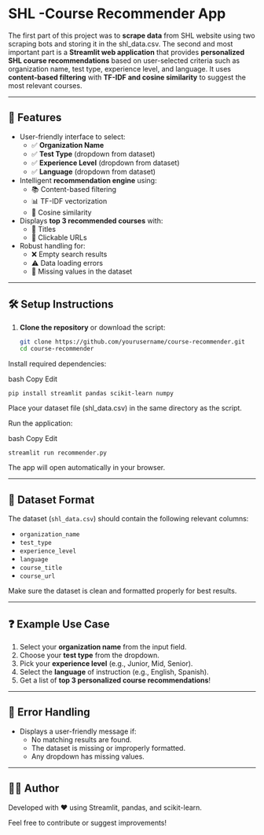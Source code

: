 # SHL -Course Recommender App


The first part of this project was to **scrape data** from SHL website using two scraping bots and storing it in the shl_data.csv. The second and most important part is a **Streamlit web application** that provides **personalized SHL course recommendations** based on user-selected criteria such as organization name, test type, experience level, and language. It uses **content-based filtering** with **TF-IDF and cosine similarity** to suggest the most relevant courses.


---

## 🚀 Features

- User-friendly interface to select:
  - ✅ **Organization Name**
  - ✅ **Test Type** (dropdown from dataset)
  - ✅ **Experience Level** (dropdown from dataset)
  - ✅ **Language** (dropdown from dataset)
- Intelligent **recommendation engine** using:
  - 📚 Content-based filtering
  - 📊 TF-IDF vectorization
  - 📏 Cosine similarity
- Displays **top 3 recommended courses** with:
  - 📌 Titles
  - 🔗 Clickable URLs
- Robust handling for:
  - ❌ Empty search results
  - ⚠️ Data loading errors
  - 🧩 Missing values in the dataset

---

## 🛠 Setup Instructions

1. **Clone the repository** or download the script:

   ```bash
   git clone https://github.com/yourusername/course-recommender.git
   cd course-recommender
   ```
Install required dependencies:

bash
Copy
Edit
```
pip install streamlit pandas scikit-learn numpy
```
Place your dataset file (shl_data.csv) in the same directory as the script.

Run the application:

bash
Copy
Edit
```
streamlit run recommender.py
```

The app will open automatically in your browser.

---

## 🧾 Dataset Format

The dataset (`shl_data.csv`) should contain the following relevant columns:
- `organization_name`
- `test_type`
- `experience_level`
- `language`
- `course_title`
- `course_url`

Make sure the dataset is clean and formatted properly for best results.

---

## ❓ Example Use Case

1. Select your **organization name** from the input field.
2. Choose your **test type** from the dropdown.
3. Pick your **experience level** (e.g., Junior, Mid, Senior).
4. Select the **language** of instruction (e.g., English, Spanish).
5. Get a list of **top 3 personalized course recommendations**!

---

## 🧯 Error Handling

- Displays a user-friendly message if:
  - No matching results are found.
  - The dataset is missing or improperly formatted.
  - Any dropdown has missing values.


---

## 👨‍💻 Author

Developed with ❤️ using Streamlit, pandas, and scikit-learn.

Feel free to contribute or suggest improvements!

